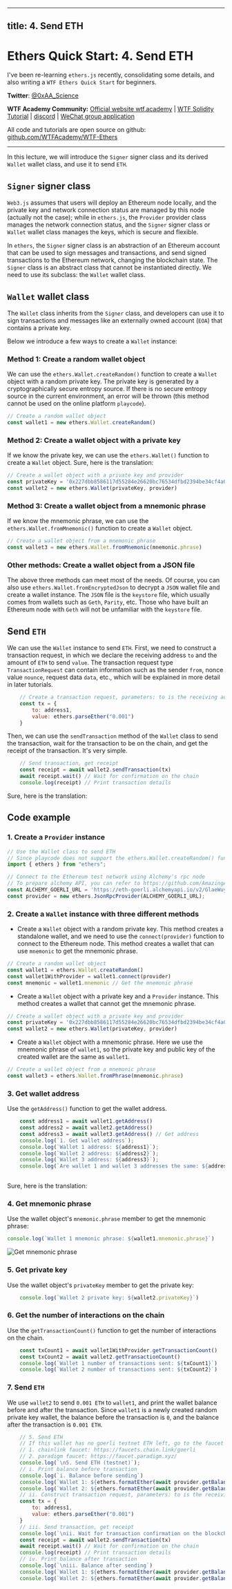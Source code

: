 
---
title: 4. Send ETH
---

# Ethers Quick Start: 4. Send ETH
I've been re-learning `ethers.js` recently, consolidating some details, and also writing a `WTF Ethers Quick Start` for beginners.

**Twitter**: [@0xAA_Science](https://twitter.com/0xAA_Science)

**WTF Academy Community:** [Official website wtf.academy](https://wtf.academy) | [WTF Solidity Tutorial](https://github.com/AmazingAng/WTF-Solidity) | [discord](https://discord.gg/5akcruXrsk) | [WeChat group application](https://docs.google.com/forms/d/e/1FAIpQLSe4KGT8Sh6sJ7hedQRuIYirOoZK_85miz3dw7vA1-YjodgJ-A/viewform?usp=sf_link)

All code and tutorials are open source on github: [github.com/WTFAcademy/WTF-Ethers](https://github.com/WTFAcademy/WTF-Ethers)

-----

In this lecture, we will introduce the `Signer` signer class and its derived `Wallet` wallet class, and use it to send `ETH`.

## `Signer` signer class

`Web3.js` assumes that users will deploy an Ethereum node locally, and the private key and network connection status are managed by this node (actually not the case); while in `ethers.js`, the `Provider` provider class manages the network connection status, and the `Signer` signer class or `Wallet` wallet class manages the keys, which is secure and flexible.

In `ethers`, the `Signer` signer class is an abstraction of an Ethereum account that can be used to sign messages and transactions, and send signed transactions to the Ethereum network, changing the blockchain state. The `Signer` class is an abstract class that cannot be instantiated directly. We need to use its subclass: the `Wallet` wallet class.

## `Wallet` wallet class

The `Wallet` class inherits from the `Signer` class, and developers can use it to sign transactions and messages like an externally owned account (`EOA`) that contains a private key.

Below we introduce a few ways to create a `Wallet` instance:

### Method 1: Create a random wallet object

We can use the `ethers.Wallet.createRandom()` function to create a `Wallet` object with a random private key. The private key is generated by a cryptographically secure entropy source. If there is no secure entropy source in the current environment, an error will be thrown (this method cannot be used on the online platform `playcode`).

```javascript
// Create a random wallet object
const wallet1 = new ethers.Wallet.createRandom()
```

### Method 2: Create a wallet object with a private key

If we know the private key, we can use the `ethers.Wallet()` function to create a `Wallet` object.
Sure, here is the translation:

```javascript
// Create a wallet object with a private key and provider
const privateKey = '0x227dbb8586117d55284e26620bc76534dfbd2394be34cf4a09cb775d593b6f2b'
const wallet2 = new ethers.Wallet(privateKey, provider)
```

### Method 3: Create a wallet object from a mnemonic phrase

If we know the mnemonic phrase, we can use the `ethers.Wallet.fromMnemonic()` function to create a `Wallet` object.


```javascript
// Create a wallet object from a mnemonic phrase
const wallet3 = new ethers.Wallet.fromMnemonic(mnemonic.phrase)
```
### Other methods: Create a wallet object from a JSON file
The above three methods can meet most of the needs. Of course, you can also use `ethers.Wallet.fromEncryptedJson` to decrypt a `JSON` wallet file and create a wallet instance. The `JSON` file is the `keystore` file, which usually comes from wallets such as `Geth`, `Parity`, etc. Those who have built an Ethereum node with `Geth` will not be unfamiliar with the `keystore` file.

## Send `ETH`

We can use the `Wallet` instance to send `ETH`. First, we need to construct a transaction request, in which we declare the receiving address `to` and the amount of `ETH` to send `value`. The transaction request type `TransactionRequest` can contain information such as the sender `from`, nonce value `nounce`, request data `data`, etc., which will be explained in more detail in later tutorials.

```javascript
    // Create a transaction request, parameters: to is the receiving address, value is the amount of ETH
    const tx = {
        to: address1,
        value: ethers.parseEther("0.001")
    }
```

Then, we can use the `sendTransaction` method of the `Wallet` class to send the transaction, wait for the transaction to be on the chain, and get the receipt of the transaction. It's very simple.

```javascript
    // Send transaction, get receipt
    const receipt = await wallet2.sendTransaction(tx)
    await receipt.wait() // Wait for confirmation on the chain
    console.log(receipt) // Print transaction details
```

Sure, here is the translation:

## Code example

### 1. Create a `Provider` instance

```javascript
// Use the Wallet class to send ETH
// Since playcode does not support the ethers.Wallet.createRandom() function, we can only use VScode to run this lecture code
import { ethers } from "ethers";

// Connect to the Ethereum test network using Alchemy's rpc node
// To prepare alchemy API, you can refer to https://github.com/AmazingAng/WTFSolidity/blob/main/Topics/Tools/TOOL04_Alchemy/readme.md 
const ALCHEMY_GOERLI_URL = 'https://eth-goerli.alchemyapi.io/v2/GlaeWuylnNM3uuOo-SAwJxuwTdqHaY5l';
const provider = new ethers.JsonRpcProvider(ALCHEMY_GOERLI_URL);
```

### 2. Create a `Wallet` instance with three different methods

- Create a `Wallet` object with a random private key. This method creates a standalone wallet, and we need to use the `connect(provider)` function to connect to the Ethereum node. This method creates a wallet that can use `mnemonic` to get the mnemonic phrase.

```javascript
// Create a random wallet object
const wallet1 = ethers.Wallet.createRandom()
const wallet1WithProvider = wallet1.connect(provider)
const mnemonic = wallet1.mnemonic // Get the mnemonic phrase
```

- Create a `Wallet` object with a private key and a `Provider` instance. This method creates a wallet that cannot get the mnemonic phrase.
```javascript
// Create a wallet object with a private key and provider
const privateKey = '0x227dbb8586117d55284e26620bc76534dfbd2394be34cf4a09cb775d593b6f2b'
const wallet2 = new ethers.Wallet(privateKey, provider)
```

- Create a `Wallet` object with a mnemonic phrase. Here we use the mnemonic phrase of `wallet1`, so the private key and public key of the created wallet are the same as `wallet1`.

```javascript
// Create a wallet object from a mnemonic phrase
const wallet3 = ethers.Wallet.fromPhrase(mnemonic.phrase)
```

### 3. Get wallet address

Use the `getAddress()` function to get the wallet address.


```javascript
    const address1 = await wallet1.getAddress()
    const address2 = await wallet2.getAddress() 
    const address3 = await wallet3.getAddress() // Get address
    console.log(`1. Get wallet address`);
    console.log(`Wallet 1 address: ${address1}`);
    console.log(`Wallet 2 address: ${address2}`);
    console.log(`Wallet 3 address: ${address3}`);
    console.log(`Are wallet 1 and wallet 3 addresses the same: ${address1 === address3}`);
    
```
Sure, here is the translation:

### 4. Get mnemonic phrase

Use the wallet object's `mnemonic.phrase` member to get the mnemonic phrase:

```javascript
console.log(`Wallet 1 mnemonic phrase: ${wallet1.mnemonic.phrase}`)
```
![Get mnemonic phrase](img/4-2.png)

### 5. Get private key
Use the wallet object's `privateKey` member to get the private key:

```javascript
    console.log(`Wallet 2 private key: ${wallet2.privateKey}`)
```
### 6. Get the number of interactions on the chain
Use the `getTransactionCount()` function to get the number of interactions on the chain.

```javascript
    const txCount1 = await wallet1WithProvider.getTransactionCount()
    const txCount2 = await wallet2.getTransactionCount()
    console.log(`Wallet 1 number of transactions sent: ${txCount1}`)
    console.log(`Wallet 2 number of transactions sent: ${txCount2}`)
```
### 7. Send `ETH`

We use `wallet2` to send `0.001 ETH` to `wallet1`, and print the wallet balance before and after the transaction. Since `wallet1` is a newly created random private key wallet, the balance before the transaction is `0`, and the balance after the transaction is `0.001 ETH`.


```javascript
    // 5. Send ETH
    // If this wallet has no goerli testnet ETH left, go to the faucet to get some, wallet address: 0xe16C1623c1AA7D919cd2241d8b36d9E79C1Be2A2
    // 1. chainlink faucet: https://faucets.chain.link/goerli
    // 2. paradigm faucet: https://faucet.paradigm.xyz/
    console.log(`\n5. Send ETH (testnet)`);
    // i. Print balance before transaction
    console.log(`i. Balance before sending`)
    console.log(`Wallet 1: ${ethers.formatEther(await provider.getBalance(wallet1WithProvider))} ETH`)
    console.log(`Wallet 2: ${ethers.formatEther(await provider.getBalance(wallet2))} ETH`)
    // ii. Construct transaction request, parameters: to is the receiving address, value is the amount of ETH
    const tx = {
        to: address1,
        value: ethers.parseEther("0.001")
    }
    // iii. Send transaction, get receipt
    console.log(`\nii. Wait for transaction confirmation on the blockchain (takes a few minutes)`)
    const receipt = await wallet2.sendTransaction(tx)
    await receipt.wait() // Wait for confirmation on the chain
    console.log(receipt) // Print transaction details
    // iv. Print balance after transaction
    console.log(`\niii. Balance after sending`)
    console.log(`Wallet 1: ${ethers.formatEther(await provider.getBalance(wallet1WithProvider))} ETH`)
    console.log(`Wallet 2: ${ethers.formatEther(await provider.getBalance(wallet2))} ETH`)
```

